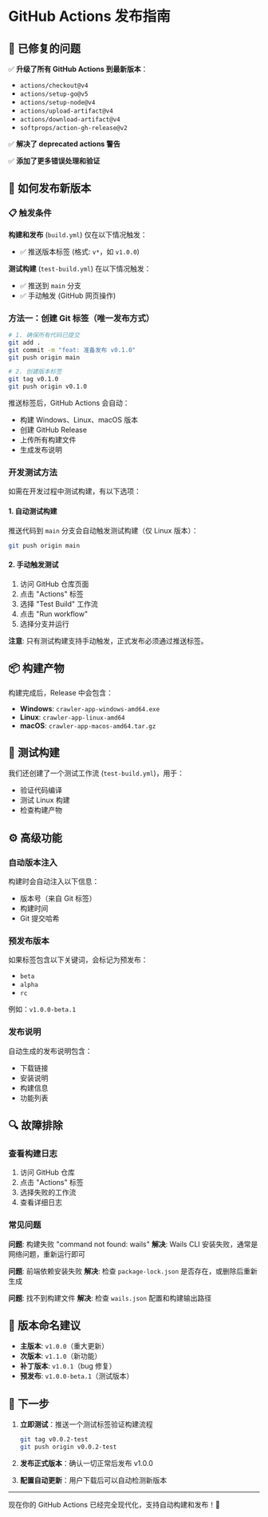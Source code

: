 # GitHub Actions 发布指南

## 🔧 已修复的问题

✅ **升级了所有 GitHub Actions 到最新版本**：

- `actions/checkout@v4`
- `actions/setup-go@v5`
- `actions/setup-node@v4`
- `actions/upload-artifact@v4`
- `actions/download-artifact@v4`
- `softprops/action-gh-release@v2`

✅ **解决了 deprecated actions 警告**

✅ **添加了更多错误处理和验证**

## 🚀 如何发布新版本

### 📋 触发条件

**构建和发布** (`build.yml`) 仅在以下情况触发：
- ✅ 推送版本标签 (格式: `v*`，如 `v1.0.0`)

**测试构建** (`test-build.yml`) 在以下情况触发：
- ✅ 推送到 `main` 分支
- ✅ 手动触发 (GitHub 网页操作)

### 方法一：创建 Git 标签（唯一发布方式）

```bash
# 1. 确保所有代码已提交
git add .
git commit -m "feat: 准备发布 v0.1.0"
git push origin main

# 2. 创建版本标签
git tag v0.1.0
git push origin v0.1.0
```

推送标签后，GitHub Actions 会自动：
- 构建 Windows、Linux、macOS 版本
- 创建 GitHub Release
- 上传所有构建文件
- 生成发布说明

### 开发测试方法

如需在开发过程中测试构建，有以下选项：

#### 1. 自动测试构建
推送代码到 `main` 分支会自动触发测试构建（仅 Linux 版本）：
```bash
git push origin main
```

#### 2. 手动触发测试

1. 访问 GitHub 仓库页面
2. 点击 "Actions" 标签
3. 选择 "Test Build" 工作流
4. 点击 "Run workflow"
5. 选择分支并运行

**注意**: 只有测试构建支持手动触发，正式发布必须通过推送标签。

## 📦 构建产物

构建完成后，Release 中会包含：

- **Windows**: `crawler-app-windows-amd64.exe`
- **Linux**: `crawler-app-linux-amd64`
- **macOS**: `crawler-app-macos-amd64.tar.gz`

## 🧪 测试构建

我们还创建了一个测试工作流 (`test-build.yml`)，用于：

- 验证代码编译
- 测试 Linux 构建
- 检查构建产物

## ⚙️ 高级功能

### 自动版本注入

构建时会自动注入以下信息：

- 版本号（来自 Git 标签）
- 构建时间
- Git 提交哈希

### 预发布版本

如果标签包含以下关键词，会标记为预发布：

- `beta`
- `alpha`
- `rc`

例如：`v1.0.0-beta.1`

### 发布说明

自动生成的发布说明包含：

- 下载链接
- 安装说明
- 构建信息
- 功能列表

## 🔍 故障排除

### 查看构建日志

1. 访问 GitHub 仓库
2. 点击 "Actions" 标签
3. 选择失败的工作流
4. 查看详细日志

### 常见问题

**问题**: 构建失败 "command not found: wails"
**解决**: Wails CLI 安装失败，通常是网络问题，重新运行即可

**问题**: 前端依赖安装失败
**解决**: 检查 `package-lock.json` 是否存在，或删除后重新生成

**问题**: 找不到构建文件
**解决**: 检查 `wails.json` 配置和构建输出路径

## 📝 版本命名建议

- **主版本**: `v1.0.0`（重大更新）
- **次版本**: `v1.1.0`（新功能）
- **补丁版本**: `v1.0.1`（bug 修复）
- **预发布**: `v1.0.0-beta.1`（测试版本）

## 🎯 下一步

1. **立即测试**：推送一个测试标签验证构建流程

   ```bash
   git tag v0.0.2-test
   git push origin v0.0.2-test
   ```

2. **发布正式版本**：确认一切正常后发布 v1.0.0

3. **配置自动更新**：用户下载后可以自动检测新版本

---

现在你的 GitHub Actions 已经完全现代化，支持自动构建和发布！🎉
